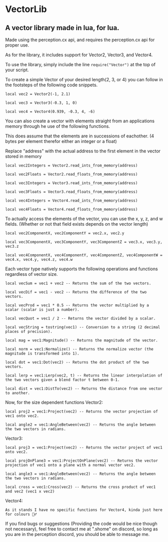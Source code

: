 # VectorLib
## A vector library made in lua, for lua.
Made using the perception.cx api, and requires the perception.cx api for proper use.

As for the library, it includes support for Vector2, Vector3, and Vector4.

To use the library, simply include the line ```require("Vector")``` at the top of your script.

To create a simple Vector of your desired length(2, 3, or 4) you can follow in the footsteps of the following code snippets.

```local vec2 = Vector2(-1, 2.1)```

```local vec3 = Vector3(-0.3, 1, 0)```

```local vec4 = Vector4(0.939, -0.3, 4, -6)```

You can also create a vector with elements straight from an applications memory through he use of the following functions.

This does assume that the elements are in successions of eachother. (4 bytes per element therefor either an integer or a float)

Replace "address" with the actual address to the first element in the vector stored in memory

```local vec2Integers = Vector2.read_ints_from_memory(address)```

```local vec2Floats = Vector2.read_floats_from_memory(address)```

```local vec3Integers = Vector3.read_ints_from_memory(address)```

```local vec3Floats = Vector3.read_floats_from_memory(address)```

```local vec4Integers = Vector4.read_ints_from_memory(address)```

```local vec4Floats = Vector4.read_floats_from_memory(address)```

To actually access the elements of the vector, you can use the x, y, z, and w fields. (Whether or not that field exists depends on the vector length)

```local vec2ComponentX, vec2ComponentY = vec2.x, vec2.y```

```local vec3ComponentX, vec3ComponentY, vec3ComponentZ = vec3.x, vec3.y, vec3.z```

```local vec4ComponentX, vec4ComponentY, vec4ComponentZ, vec4ComponentW = vec4.x, vec4.y, vec4.z, vec4.w```

Each vector type natively supports the following operations and functions regardless of vector size.

```local vecSum = vec1 + vec2 -- Returns the sum of the two vectors.```

```local vecDif = vec1 - vec2 -- Returns the difference of the two vectors.```

```local vecProd = vec1 * 0.5 -- Returns the vector multiplied by a scalar (scalar is just a number).```

```local vecQuot = vec1 / 2 -- Returns the vector divided by a scalar.```

```local vecString = tostring(vec1) -- Conversion to a string (2 decimal places of precision).```

```local mag = vec1:Magnitude() -- Returns the magnitude of the vector.```

```local norm = vec1:Normalize() -- Returns the normalize vector (the magnitude is transformed into 1).```

```local dot = vec1:Dot(vec2) -- Returns the dot product of the two vectors.```

```local lerp = vec1:Lerp(vec2, t) -- Returns the linear interpolation of the two vectors given a blend factor t between 0-1.```

```local dist = vec1:DistTo(vec2) -- Returns the distance from one vector to another.```

Now, for the size dependent functions
Vector2:

```local proj2 = vec1:Project(vec2) -- Returns the vector projection of vec1 onto vec2.```

```local angle2 = vec1:AngleBetween(vec2) -- Returns the angle between the two vectors in radians.```

Vector3:

```local proj3 = vec1:Project(vec2) -- Returns the vector project of vec1 onto vec2.```

```local projOnPlane3 = vec1:ProjectOnPlane(vec2) -- Returns the vector projection of vec1 onto a plane with a normal vector vec2.```

```local angle3 = vec1:AngleBetween(vec2) -- Returns the angle between the two vectors in radians.```

```local cross = vec1:Cross(vec2) -- Returns the cross product of vec1 and vec2 (vec1 x vec2)```

Vector4:

```As it stands I have no specific functions for Vector4, kinda just here for colours 🤷‍♂️```

If you find bugs or suggestions (Providing the code would be nice though not necessary), feel free to contact me at ".shome" on discord, so long as you are in the perception discord, you should be able to message me.
